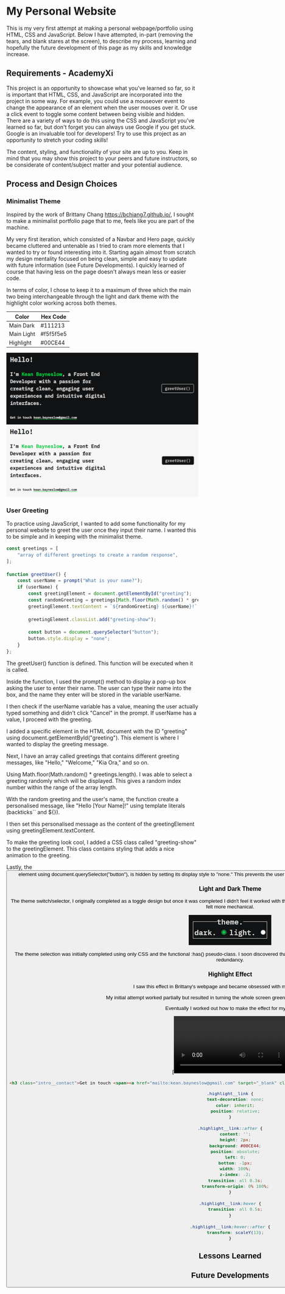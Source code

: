 # My Personal Website

This is my very first attempt at making a personal webpage/portfolio using HTML, CSS and JavaScript. Below I have attempted, in-part (removing the tears, and blank stares at the screen), to describe my process, learning and hopefully the future development of this page as my skills and knowledge increase. 

## Requirements - AcademyXi

This project is an opportunity to showcase what you've learned so far, so it is important that HTML, CSS, and JavaScript are incorporated into the project in some way. For example, you could use a mouseover event to change the appearance of an element when the user mouses over it. Or use a click event to toggle some content between being visible and hidden. There are a variety of ways to do this using the CSS and JavaScript you've learned so far, but don't forget you can always use Google if you get stuck. Google is an invaluable tool for developers! Try to use this project as an opportunity to stretch your coding skills!

The content, styling, and functionality of your site are up to you. Keep in mind that you may show this project to your peers and future instructors, so be considerate of content/subject matter and your potential audience.

## Process and Design Choices

### Minimalist Theme

Inspired by the work of Brittany Chang https://bchiang7.github.io/, I sought to make a minimalist portfolio page that to me, feels like you are part of the machine. 

My very first iteration, which consisted of a Navbar and Hero page, quickly became cluttered and untenable as I tried to cram more elements that I  wanted to try or found interesting into it. Starting again almost from scratch my design mentality focused on being clean, simple and easy to update with future information (see Future Developments). I quickly learned of course that having less on the page doesn't always mean less or easier code. 

In terms of color, I chose to keep it to a maximum of three which the main two being interchangeable through the light and dark theme with the highlight color working across both themes. 

| Color       | Hex Code    |
| ----------- | ----------- |
| Main Dark   | #111213     |
| Main Light  | #f5f5f5e5   |
| Highlight   | #00CE44     |

![Dark Theme Home Page](./src/Dark%20Theme%20Home%20Page.png)
![Light Theme Home Page](./src/Light%20Theme%20Home%20Page.png)

### User Greeting

To practice using JavaScript, I wanted to add some functionality for my personal website to greet the user once they input their name. I wanted this to be simple and in keeping with the minimalist theme.

```javascript
const greetings = [
    "array of different greetings to create a random response",
];

function greetUser() {
    const userName = prompt("What is your name?");
    if (userName) {
        const greetingElement = document.getElementById("greeting");
        const randomGreeting = greetings[Math.floor(Math.random() * greetings.length)];
        greetingElement.textContent = `${randomGreeting} ${userName}!`;

        greetingElement.classList.add("greeting-show");

        const button = document.querySelector("button");
        button.style.display = "none";
    }
};
```
The greetUser() function is defined. This function will be executed when it is called.

Inside the function, I used the prompt() method to display a pop-up box asking the user to enter their name. The user can type their name into the box, and the name they enter will be stored in the variable userName.

I then check if the userName variable has a value, meaning the user actually typed something and didn't click "Cancel" in the prompt. If userName has a value, I proceed with the greeting.

I added a specific element in the HTML document with the ID "greeting" using document.getElementById("greeting"). This element is where I wanted to display the greeting message.

Next, I have an array called greetings that contains different greeting messages, like "Hello," "Welcome," "Kia Ora," and so on.

Using Math.floor(Math.random() * greetings.length). I was able to select a greeting randomly which will be displayed. This gives a random index number within the range of the array length.

With the random greeting and the user's name, the function create a personalised message, like "Hello [Your Name]!" using template literals (backticks`` and ${}).

I then set this personalised message as the content of the greetingElement using greetingElement.textContent.

To make the greeting look cool, I added a CSS class called "greeting-show" to the greetingElement. This class contains styling that adds a nice animation to the greeting.

Lastly, the <button> element using document.querySelector("button"), is hidden by setting its display style to "none." This prevents the user from clicking the button again and repeating the greeting immediately.

### Light and Dark Theme

The theme switch/selector, I originally completed as a toggle design but once it was completed I didn't feel it worked with the site theme, instead I opted for a simple radio button selector because it felt more mechanical.

![Theme Picker](./src/Theme.png)

The theme selection was initially completed using only CSS and the functional :has() pseudo-class. I soon discovered that this might not be compatible with all browsers so I had to include a JS redundancy.

### Highlight Effect

I saw this effect in Brittany's webpage and became obsessed with making it for myself.

My initial attempt worked partially but resulted in turning the whole screen green instead of just my contact link.

Eventually I worked out how to make the effect for myself:

[![Highlight Effect](./src/Highlight.mp4)

```html
<h3 class="intro__contact">Get in touch <span><a href="mailto:kean.bayneslow@gmail.com" target="_blank" class="highlight__link">kean.bayneslow@gmail.com</a> </span> </h3>
```


```css
.highlight__link {
    text-decoration: none;
    color: inherit;
    position: relative;
}

.highlight__link::after {
    content: '';
    height: 2px;
    background: #00CE44;
    position: absolute;
    left: 0;
    bottom: -1px;
    width: 100%;
    z-index: -2;
    transition: all 0.3s;
    transform-origin: 0% 100%;
}

.highlight__link:hover {
    transition: all 0.5s;
}

.highlight__link:hover::after {
    transform: scaleY(13);
}
```

## Lessons Learned

## Future Developments
